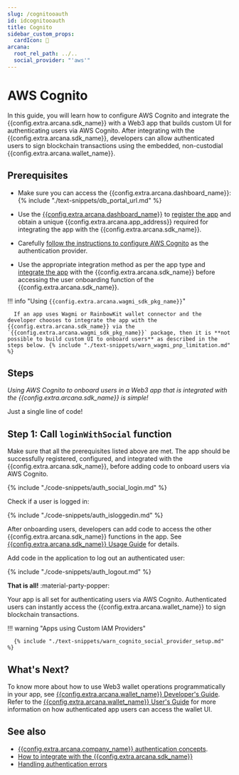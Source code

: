 ```yaml
---
slug: /cognitooauth
id: idcognitooauth
title: Cognito
sidebar_custom_props:
  cardIcon: 🤝
arcana:
  root_rel_path: ../..
  social_provider: "'aws'"
---
```


# AWS Cognito

In this guide, you will learn how to configure AWS Cognito and integrate the {{config.extra.arcana.sdk_name}} with a Web3 app that builds custom UI for authenticating users via AWS Cognito. After integrating with the {{config.extra.arcana.sdk_name}}, developers can allow authenticated users to sign blockchain transactions using the embedded, non-custodial {{config.extra.arcana.wallet_name}}.

## Prerequisites

* Make sure you can access the {{config.extra.arcana.dashboard_name}}: {% include "./text-snippets/db_portal_url.md" %}

* Use the [{{config.extra.arcana.dashboard_name}}]({{page.meta.arcana.root_rel_path}}/concepts/dashboard.md) to [register the app]({{page.meta.arcana.root_rel_path}}/howto/config_dapp.md) and obtain a unique {{config.extra.arcana.app_address}} required for integrating the app with the {{config.extra.arcana.sdk_name}}.

* Carefully [follow the instructions to configure AWS Cognito]({{page.meta.arcana.root_rel_path}}/howto/config_idm/cognito_oauth.md) as the authentication provider.
  
* Use the appropriate integration method as per the app type and [integrate the app]({{page.meta.arcana.root_rel_path}}/howto/integrate_auth/index.md) with the {{config.extra.arcana.sdk_name}} before accessing the user onboarding function of the {{config.extra.arcana.sdk_name}}.

!!! info "Using `{{config.extra.arcana.wagmi_sdk_pkg_name}}`"

      If an app uses Wagmi or RainbowKit wallet connector and the developer chooses to integrate the app with the {{config.extra.arcana.sdk_name}} via the `{{config.extra.arcana.wagmi_sdk_pkg_name}}` package, then it is **not possible to build custom UI to onboard users** as described in the steps below. {% include "./text-snippets/warn_wagmi_pnp_limitation.md" %}
    
## Steps

*Using AWS Cognito to onboard users in a Web3 app that is integrated with the {{config.extra.arcana.sdk_name}} is simple!*

Just a single line of code!

## Step 1: Call `loginWithSocial` function

Make sure that all the prerequisites listed above are met. The app should be successfully registered, configured, and integrated with the {{config.extra.arcana.sdk_name}}, before adding code to onboard users via AWS Cognito.

{% include "./code-snippets/auth_social_login.md" %}

Check if a user is logged in:

{% include "./code-snippets/auth_isloggedin.md" %}

After onboarding users, developers can add code to access the other {{config.extra.arcana.sdk_name}} functions in the app. See [{{config.extra.arcana.sdk_name}} Usage Guide]({{page.meta.arcana.root_rel_path}}/walletsdk/wallet_usage.md) for details.

Add code in the application to log out an authenticated user:

{% include "./code-snippets/auth_logout.md" %}

**That is all!**  :material-party-popper:

Your app is all set for authenticating users via AWS Cognito. Authenticated users can instantly access the {{config.extra.arcana.wallet_name}} to sign blockchain transactions.

!!! warning "Apps using Custom IAM Providers"

      {% include "./text-snippets/warn_cognito_social_provider_setup.md" %}

## What's Next?

To know more about how to use Web3 wallet operations programmatically in your app, see [{{config.extra.arcana.wallet_name}} Developer's Guide]({{page.meta.arcana.root_rel_path}}/howto/arcana_wallet/index.md). Refer to the [{{config.extra.arcana.wallet_name}} User's Guide]({{page.meta.arcana.root_rel_path}}/howto/wallet_ui.md) for more information on how authenticated app users can access the wallet UI.
## See also

* [{{config.extra.arcana.company_name}} authentication concepts]({{page.meta.arcana.root_rel_path}}/concepts/authtype/arcanaauth.md).
* [How to integrate with the {{config.extra.arcana.sdk_name}}]({{page.meta.arcana.root_rel_path}}/howto/integrate_auth/index.md)
* [Handling authentication errors]({{page.meta.arcana.root_rel_path}}/walletsdk/wallet_err.md)
